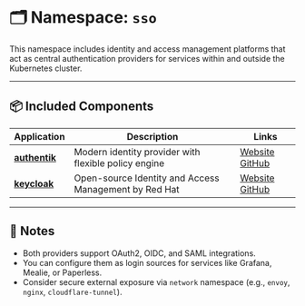 # 🗂️ Namespace: `sso`

This namespace includes identity and access management platforms that act as central authentication providers for services within and outside the Kubernetes cluster.

---

## 📦 Included Components

| Application                   | Description                                           | Links                                                                                |
|-------------------------------|-------------------------------------------------------|--------------------------------------------------------------------------------------|
| [**authentik**](./authentik/) | Modern identity provider with flexible policy engine  | [Website](https://goauthentik.io) [GitHub](https://github.com/goauthentik/authentik) |
| [**keycloak**](./keycloak/)   | Open-source Identity and Access Management by Red Hat | [Website](https://www.keycloak.org) [GitHub](https://github.com/keycloak/keycloak)   |

---

## 📎 Notes

- Both providers support OAuth2, OIDC, and SAML integrations.
- You can configure them as login sources for services like Grafana, Mealie, or Paperless.
- Consider secure external exposure via `network` namespace (e.g., `envoy`, `nginx`, `cloudflare-tunnel`).
